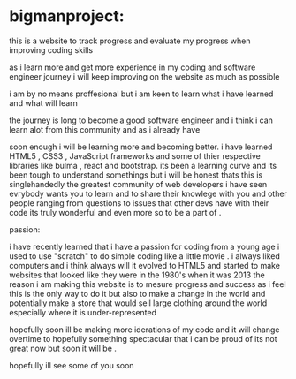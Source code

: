 # bigmanproject:

this is a website to track progress and evaluate my progress when improving coding skills

as i learn more and get more experience in my coding and software engineer journey i will keep improving on the website as much as possible 

i am by no means proffesional but i am keen to learn what i have learned and what will learn 

the journey is long to become a good software engineer and i think i can learn alot from this community and as i already have 

soon enough i will be learning more and becoming better. i have learned HTML5 , CSS3 , JavaScript frameworks and some of thier respective libraries like bulma , react and bootstrap. its been a learning curve and its been tough to understand somethings but i will be honest thats this is singlehandedly the greatest community of web developers i have seen evrybody wants you to learn and to share their knowlege with you and other people ranging from questions to issues that other devs have with their code its truly wonderful and even more so to be a part of .

passion: 

 i have recently learned that i have a passion for coding from a young age i used to use "scratch" to do simple coding like a little movie . i always liked computers and i think always will  it evolved to HTML5 and started to make websites that looked like they were in the 1980's when it was 2013 
 the reason i am making this website is to mesure progress and success as i feel this is the only way to do it but also to make a change in the world and potentially make a store that would sell large clothing around the world especially where it is under-represented 
 
 hopefully soon ill be making more iderations of my code and it will change overtime to hopefully something spectacular that i can be proud of its not great now but soon  it will be . 
 
 hopefully ill see some of you soon 
